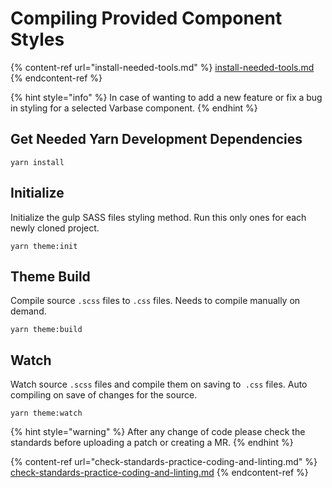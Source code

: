 # Compiling Provided Component Styles

{% content-ref url="install-needed-tools.md" %}
[install-needed-tools.md](install-needed-tools.md)
{% endcontent-ref %}

{% hint style="info" %}
In case of wanting to add a new feature or fix a bug in styling for a selected Varbase component.
{% endhint %}

## Get Needed Yarn Development Dependencies

```
yarn install
```

## Initialize

&#x20;Initialize the gulp SASS files styling method. Run this only ones for each newly cloned project.

```
yarn theme:init
```

## Theme Build

&#x20;Compile source `.scss` files to `.css` files. Needs to compile manually on demand.

```
yarn theme:build
```

## Watch

Watch source `.scss` files and compile them on saving to` .css` files. Auto compiling on save of changes for the source.

```
yarn theme:watch
```

{% hint style="warning" %}
After any change of code please check the standards before uploading a patch or creating a MR.
{% endhint %}

{% content-ref url="check-standards-practice-coding-and-linting.md" %}
[check-standards-practice-coding-and-linting.md](check-standards-practice-coding-and-linting.md)
{% endcontent-ref %}


